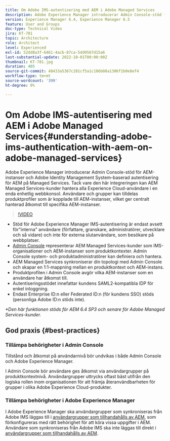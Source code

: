 ```yaml
---
title: Om Adobe IMS-autentisering med AEM i Adobe Managed Services
description: Adobe Experience Manager introducerar Admin Console-stöd för AEM-instanser och Adobe IMS-baserad (Identity Management System) autentisering för AEM på Managed Services.   Tack vare den här integreringen kan AEM Managed Services-kunder hantera alla Experience Cloud-användare i en enda enhetlig webbkonsol. Användare och grupper kan tilldelas produktprofiler som är kopplade till AEM-instanser, vilket ger centralt hanterad åtkomst till specifika AEM-instanser.
version: Experience Manager 6.4, Experience Manager 6.5
feature: User and Groups
doc-type: Technical Video
jira: KT-781
topic: Architecture
role: Architect
level: Experienced
exl-id: 52dd8a3f-6461-4acb-87ca-5dd9567d15a6
last-substantial-update: 2022-10-01T00:00:00Z
thumbnail: KT-781.jpg
duration: 405
source-git-commit: 48433a5367c281cf5a1c106b08a1306f1b0e8ef4
workflow-type: tm+mt
source-wordcount: '399'
ht-degree: 0%

---
```


# Om Adobe IMS-autentisering med AEM i Adobe Managed Services{#understanding-adobe-ims-authentication-with-aem-on-adobe-managed-services}

Adobe Experience Manager introducerar Admin Console-stöd för AEM-instanser och Adobe Identity Management System-baserad autentisering för AEM på Managed Services.   Tack vare den här integreringen kan AEM Managed Services-kunder hantera alla Experience Cloud-användare i en enda enhetlig webbkonsol. Användare och grupper kan tilldelas produktprofiler som är kopplade till AEM-instanser, vilket ger centralt hanterad åtkomst till specifika AEM-instanser.

>[!VIDEO](https://video.tv.adobe.com/v/26170?quality=12&learn=on)

* Stöd för Adobe Experience Manager IMS-autentisering är endast avsett för&quot;interna&quot; användare (författare, granskare, administratörer, utvecklare och så vidare) och inte för externa slutanvändare, som besökare på webbplatser.
* [Admin Console](https://adminconsole.adobe.com/) representerar AEM Managed Services-kunder som IMS-organisationer och AEM-instanser som produktkontexter. Admin Console system- och produktadministratörer kan definiera och hantera.
* AEM Managed Services synkroniserar din topologi med Admin Console och skapar en 1:1-mappning mellan en produktkontext och AEM-instans.
* Produktprofilen i Admin Console avgör vilka AEM-instanser som en användare har åtkomst till.
* Autentiseringsstödet innefattar kundens SAML2-kompatibla IDP för enkel inloggning.
* Endast Enterprise ID:n eller Federated ID:n (för kundens SSO) stöds (personliga Adobe ID:n stöds inte).

*&#42;Den här funktionen stöds för AEM 6.4 SP3 och senare för Adobe Managed Services-kunder.*

## God praxis {#best-practices}

### Tillämpa behörigheter i Admin Console

Tillstånd och åtkomst på användarnivå bör undvikas i både Admin Console och Adobe Experience Manager.

I Admin Console bör användare ges åtkomst via användargrupper på produktkontextnivå. Användargrupper uttrycks oftast bäst utifrån den logiska rollen inom organisationen för att främja återanvändbarheten för grupper i olika Adobe Experience Cloud-produkter.

### Tillämpa behörigheter i Adobe Experience Manager

I Adobe Experience Manager ska användargrupper som synkroniseras från Adobe IMS läggas till i [användargrupper som tillhandahålls av AEM](https://experienceleague.adobe.com/docs/experience-manager-65/administering/security/security.html?lang=sv-SE), som förkonfigureras med rätt behörighet för att köra vissa uppgifter i AEM. Användare som synkroniseras från Adobe IMS ska inte läggas till direkt i [användargrupper som tillhandahålls av AEM](https://experienceleague.adobe.com/docs/experience-manager-65/administering/security/security.html?lang=sv-SE).
